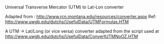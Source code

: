 Universal Transverse Mercator (UTM) to Lat-Lon converter

Adapted from : http://www.rcn.montana.edu/resources/converter.aspx
Ref: http://www.uwgb.edu/dutchs/UsefulData/UTMFormulas.HTM
 
A UTM -> Lat/Long (or vice versa) converter adapted from the script used at
    http://www.uwgb.edu/dutchs/UsefulData/ConvertUTMNoOZ.HTM
 
